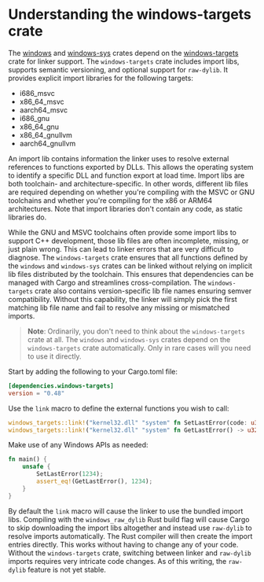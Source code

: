 # Understanding the windows-targets crate

The [windows](https://crates.io/crates/windows) and [windows-sys](https://crates.io/crates/windows-sys) crates depend on the [windows-targets](https://crates.io/crates/windows-targets) crate for linker support. The `windows-targets` crate includes import libs, supports semantic versioning, and optional support for `raw-dylib`. It provides explicit import libraries for the following targets:

* i686_msvc
* x86_64_msvc
* aarch64_msvc
* i686_gnu
* x86_64_gnu
* x86_64_gnullvm
* aarch64_gnullvm

An import lib contains information the linker uses to resolve external references to functions exported by DLLs. This allows the operating system to identify a specific DLL and function export at load time. Import libs are both toolchain- and architecture-specific. In other words, different lib files are required depending on whether you're compiling with the MSVC or GNU toolchains and whether you're compiling for the x86 or ARM64 architectures. Note that import libraries don't contain any code, as static libraries do.

While the GNU and MSVC toolchains often provide some import libs to support C++ development, those lib files are often incomplete, missing, or just plain wrong. This can lead to linker errors that are very difficult to diagnose. The `windows-targets` crate ensures that all functions defined by the `windows` and `windows-sys` crates can be linked without relying on implicit lib files distributed by the toolchain. This ensures that dependencies can be managed with Cargo and streamlines cross-compilation. The `windows-targets` crate also contains version-specific lib file names ensuring semver compatibility. Without this capability, the linker will simply pick the first matching lib file name and fail to resolve any missing or mismatched imports. 

> **Note**: Ordinarily, you don't need to think about the `windows-targets` crate at all. The `windows` and `windows-sys` crates depend on the `windows-targets` crate automatically. Only in rare cases will you need to use it directly. 

Start by adding the following to your Cargo.toml file:

```toml
[dependencies.windows-targets]
version = "0.48"
```

Use the `link` macro to define the external functions you wish to call:

```rust
windows_targets::link!("kernel32.dll" "system" fn SetLastError(code: u32) -> ());
windows_targets::link!("kernel32.dll" "system" fn GetLastError() -> u32);
```

Make use of any Windows APIs as needed:

```rust
fn main() {
    unsafe {
        SetLastError(1234);
        assert_eq!(GetLastError(), 1234);
    }
}
```

By default the `link` macro will cause the linker to use the bundled import libs. Compiling with the `windows_raw_dylib` Rust build flag will cause Cargo to skip downloading the import libs altogether and instead use `raw-dylib` to resolve imports automatically. The Rust compiler will then create the import entries directly. This works without having to change any of your code. Without the `windows-targets` crate, switching between linker and `raw-dylib` imports requires very intricate code changes. As of this writing, the `raw-dylib` feature is not yet stable.
